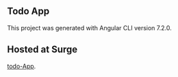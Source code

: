 ## Todo App

This project was generated with Angular CLI version 7.2.0.

## Hosted at Surge

[todo-App](http://task-todo.surge.sh/).